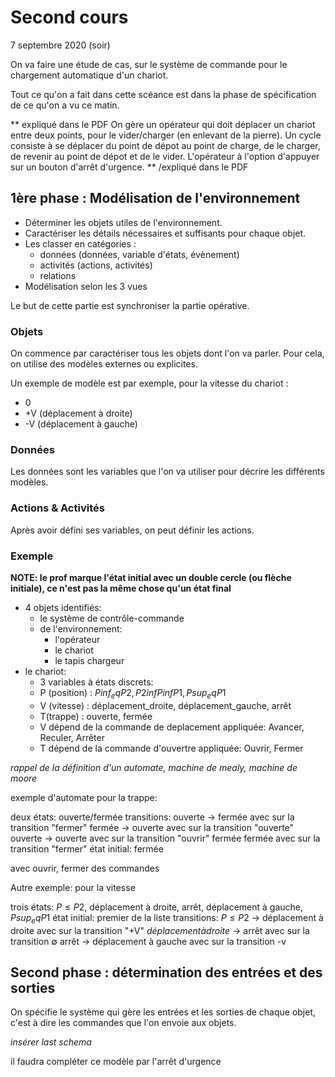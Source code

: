 # Second cours

7 septembre 2020 (soir)

On va faire une étude de cas, sur le système de commande pour le chargement automatique d'un chariot.

Tout ce qu'on a fait dans cette scéance est dans la phase de spécification de ce qu'on a vu ce matin.

** expliqué dans le PDF
On gère un opérateur qui doit déplacer un chariot entre deux points, pour le vider/charger (en enlevant de la pierre).
Un cycle consiste à se déplacer du point de dépot au point de charge, de le charger, de revenir au point de dépot et de le vider.
L'opérateur à l'option d'appuyer sur un bouton d'arrêt d'urgence.
** /expliqué dans le PDF

## 1ère phase : Modélisation de l'environnement

- Déterminer les objets utiles de l'environnement.
- Caractériser les détails nécessaires et suffisants pour chaque objet.
- Les classer en catégories :
	- données (données, variable d'états, évènement)
	- activités (actions, activités)
	- relations
- Modélisation selon les 3 vues

Le but de cette partie est synchroniser la partie opérative.

### Objets

On commence par caractériser tous les objets dont l'on va parler. Pour cela, on utilise des modèles externes ou explicites.

Un exemple de modèle est par exemple, pour la vitesse du chariot :

- 0
- +V (déplacement à droite)
- -V (déplacement à gauche)

### Données

Les données sont les variables que l'on va utiliser pour décrire les différents modèles.

### Actions & Activités

Après avoir défini ses variables, on peut définir les actions.

### Exemple

**NOTE: le prof marque l'état initial avec un double cercle (ou flèche initiale), ce n'est pas la même chose qu'un état final**

- 4 objets identifiés:
	- le système de contrôle-commande
	- de l'environnement:
		- l'opérateur
		- le chariot
		- le tapis chargeur
- le chariot:
	- 3 variables à états discrets:
	- P (position) : $P inf_eq P2, P2 inf P inf P1, P sup_eq P1$
	- V (vitesse) : déplacement_droite, déplacement_gauche, arrêt
	- T(trappe) : ouverte, fermée
	- V dépend de la commande de deplacement appliquée: Avancer, Reculer, Arrêter
	- T dépend de la commande d'ouvertre appliquée: Ouvrir, Fermer

*rappel de la définition d'un automate, machine de mealy, machine de moore*

exemple d'automate pour la trappe:

deux états: ouverte/fermée
transitions: ouverte -> fermée avec sur la transition "fermer"
             fermée  -> ouverte avec sur la transition "ouverte"
	     ouverte -> ouverte avec sur la transition "ouvrir"
	     fermée  fermée avec sur la transition "fermer"
état initial: fermée

avec ouvrir, fermer des commandes

Autre exemple: pour la vitesse

trois états: $P \leqslant P2$, déplacement à droite, arrêt, déplacement à gauche, $P sup_eq P1$
état initial: premier de la liste
transitions:
	$P \leqslant P2$ -> déplacement à droite avec sur la transition "+V"
	$déplacement à droite$ -> arrêt avec sur la transition $\emptyset$
        arrêt -> déplacement à gauche avec sur la transition -v

## Second phase : détermination des entrées et des sorties

On spécifie le système qui gère les entrées et les sorties de chaque objet, c'est à dire les commandes que l'on envoie aux objets.

*insérer last schema*

il faudra compléter ce modèle par l'arrêt d'urgence


